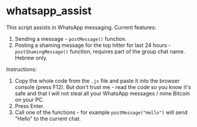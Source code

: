 # whatsapp_assist

This script assists in WhatsApp messaging. Current features:
1. Sending a message - `postMessage()` function.
2. Posting a shaming message for the top hitter for last 24 hours - `postShamingMessage()` function, requires part of the group chat name. Hebrew only.

Instructions:
1. Copy the whole code from the `.js` file and paste it into the browser console (press F12). But don't trust me - read the code so you know it's safe and that I will not steal all your WhatsApp messages / mine Bitcoin on your PC.
2. Press Enter.
3. Call one of the functions - for example `postMessage("Hello")` will send "Hello" to the current chat.

